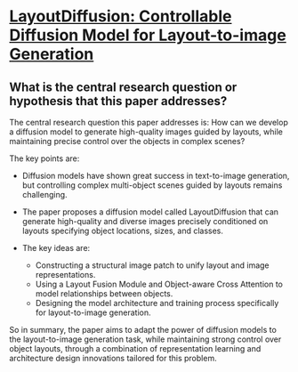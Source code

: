 # [LayoutDiffusion: Controllable Diffusion Model for Layout-to-image   Generation](https://arxiv.org/abs/2303.17189)

## What is the central research question or hypothesis that this paper addresses?

 The central research question this paper addresses is: How can we develop a diffusion model to generate high-quality images guided by layouts, while maintaining precise control over the objects in complex scenes?

The key points are:

- Diffusion models have shown great success in text-to-image generation, but controlling complex multi-object scenes guided by layouts remains challenging. 

- The paper proposes a diffusion model called LayoutDiffusion that can generate high-quality and diverse images precisely conditioned on layouts specifying object locations, sizes, and classes.

- The key ideas are:
  - Constructing a structural image patch to unify layout and image representations.
  - Using a Layout Fusion Module and Object-aware Cross Attention to model relationships between objects.
  - Designing the model architecture and training process specifically for layout-to-image generation.

So in summary, the paper aims to adapt the power of diffusion models to the layout-to-image generation task, while maintaining strong control over object layouts, through a combination of representation learning and architecture design innovations tailored for this problem.

